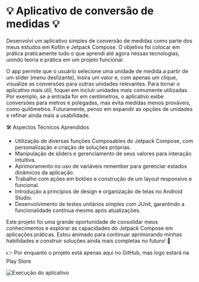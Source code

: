 # 💡 Aplicativo de conversão de medidas 💡

Desenvolvi um aplicativo simples de conversão de medidas como parte dos meus estudos em Kotlin e Jetpack Compose. O objetivo foi colocar em prática praticamente tudo o que aprendi até agora nessas tecnologias, unindo teoria e prática em um projeto funcional.

O app permite que o usuário selecione uma unidade de medida a partir de um slider (menu deslizante), insira um valor e, com apenas um clique, visualize as conversões para outras unidades relevantes. Para tornar o aplicativo mais útil, foquei em incluir unidades mais comumente utilizadas. Por exemplo, se a entrada for em centímetros, o aplicativo exibe conversões para metros e polegadas, mas evita medidas menos prováveis, como quilômetros. Futuramente, penso em expandir as opções de unidades e refinar ainda mais a usabilidade.

🛠 Aspectos Técnicos Aprendidos
- Utilização de diversas funções Composables do Jetpack Compose, com personalização e criação de soluções próprias.
- Manipulação de sliders e gerenciamento de seus valores para interação intuitiva.
- Aprimoramento no uso de variáveis remember para gerenciar estados dinâmicos da aplicação.
- Trabalho com ações em botões e construção de um layout responsivo e funcional.
- Introdução a princípios de design e organização de telas no Android Studio.
- Desenvolvimento de testes unitários simples com JUnit, garantindo a funcionalidade contínua mesmo após atualizações.

Este projeto foi uma grande oportunidade de consolidar meus conhecimentos e explorar as capacidades do Jetpack Compose em aplicações práticas. Estou animado para continuar aprimorando minhas habilidades e construir soluções ainda mais completas no futuro! 🚀

👉 Por enquanto o projeto está apenas aqui no GitHub, mas logo estará na Play Store

![Execução do aplicativo](appUnitConverter.gif)
